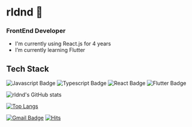 # rldnd 👋
### FrontEnd Developer

- I'm currently using React.js for 4 years
- I’m currently learning Flutter

## Tech Stack
![Javascript Badge](https://img.shields.io/badge/Javascript-F7DF1E?logo=Javascript&logoColor=white)
![Typescript Badge](https://img.shields.io/badge/Typescript-3178C6?logo=typescript&logoColor=white)
![React Badge](https://img.shields.io/badge/React-61DAFB?logo=react&logoColor=white)
![Flutter Badge](https://img.shields.io/badge/Flutter-02569B?logo=flutter&logoColor=white)


![rldnd's GitHub stats](https://github-readme-stats.vercel.app/api?username=rldnd&count_private=true&show_icons=true&theme=radical)

[![Top Langs](https://github-readme-stats.vercel.app/api/top-langs/?username=rldnd&layout=compact&theme=radical)](https://github.com/anuraghazra/github-readme-stats)
<!--
**rldnd/rldnd** is a ✨ _special_ ✨ repository because its `README.md` (this file) appears on your GitHub profile.

Here are some ideas to get you started:

- 🔭 I’m currently working on ...
- 🌱 I’m currently learning ...
- 👯 I’m looking to collaborate on ...
- 🤔 I’m looking for help with ...
- 💬 Ask me about ...
- 📫 How to reach me: ...
- 😄 Pronouns: ...
- ⚡ Fun fact: ...
-->


[![Gmail Badge](https://img.shields.io/badge/Gmail-d14836?logo=Gmail&logoColor=white&link=mailto:gi981226@gmail.com)](mailto:gi981226@gmail.com)
[![Hits](https://hits.seeyoufarm.com/api/count/incr/badge.svg?url=https%3A%2F%2Fgithub.com%2Frldnd&count_bg=%2379C83D&title_bg=%23555555&icon=&icon_color=%23E7E7E7&title=hits&edge_flat=false)](https://hits.seeyoufarm.com)
